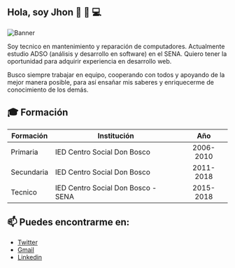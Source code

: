 ## Hola, soy Jhon :man: :wave: :computer:

![Banner](https://i.imgur.com/BjZArLx.png)

Soy tecnico en mantenimiento y reparación de computadores. Actualmente estudio ADSO (análisis y desarrollo en software) en el SENA. Quiero tener la oportunidad para adquirir experiencia en desarrollo web.  
  
Busco siempre trabajar en equipo, cooperando con todos y apoyando de la mejor manera posible, para así ensañar mis saberes y enriquecerme de conocimiento de los demás.

## :mortar_board: Formación
| Formación | Institución | Año | 
| ------------- | ------------- | :---: | 
| Primaria  | IED Centro Social Don Bosco  | 2006-2010 | 
| Secundaria | IED Centro Social Don Bosco  | 2011-2018  |
| Tecnico | IED Centro Social Don Bosco - SENA  | 2015-2018  |

## 📫 Puedes encontrarme en:

  - [Twitter](https://twitter.com/Jhon_Fredy_S "Twitter")
  - [Gmail](mailto:jsantander1219@gmail.com?subject=Programaci%C3%B3n&body=Hola%20Jhon%2C%20estoy%20interesado%20en%20tus%20servicios%20de%20programaci%C3%B3n.)
  - [Linkedin](https://www.linkedin.com/in/jhon-santander-adso/ "Linkedin")
